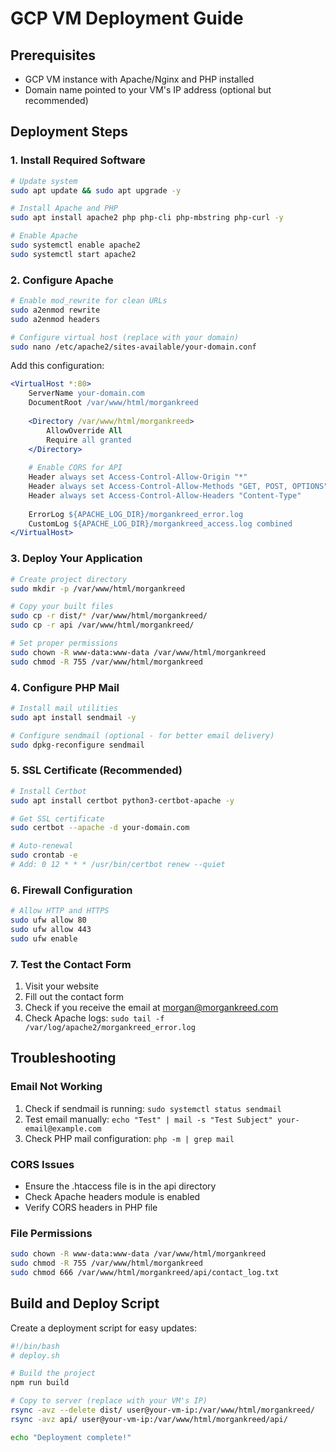 # GCP VM Deployment Guide

## Prerequisites
- GCP VM instance with Apache/Nginx and PHP installed
- Domain name pointed to your VM's IP address (optional but recommended)

## Deployment Steps

### 1. Install Required Software
```bash
# Update system
sudo apt update && sudo apt upgrade -y

# Install Apache and PHP
sudo apt install apache2 php php-cli php-mbstring php-curl -y

# Enable Apache
sudo systemctl enable apache2
sudo systemctl start apache2
```

### 2. Configure Apache
```bash
# Enable mod_rewrite for clean URLs
sudo a2enmod rewrite
sudo a2enmod headers

# Configure virtual host (replace with your domain)
sudo nano /etc/apache2/sites-available/your-domain.conf
```

Add this configuration:
```apache
<VirtualHost *:80>
    ServerName your-domain.com
    DocumentRoot /var/www/html/morgankreed
    
    <Directory /var/www/html/morgankreed>
        AllowOverride All
        Require all granted
    </Directory>
    
    # Enable CORS for API
    Header always set Access-Control-Allow-Origin "*"
    Header always set Access-Control-Allow-Methods "GET, POST, OPTIONS"
    Header always set Access-Control-Allow-Headers "Content-Type"
    
    ErrorLog ${APACHE_LOG_DIR}/morgankreed_error.log
    CustomLog ${APACHE_LOG_DIR}/morgankreed_access.log combined
</VirtualHost>
```

### 3. Deploy Your Application
```bash
# Create project directory
sudo mkdir -p /var/www/html/morgankreed

# Copy your built files
sudo cp -r dist/* /var/www/html/morgankreed/
sudo cp -r api /var/www/html/morgankreed/

# Set proper permissions
sudo chown -R www-data:www-data /var/www/html/morgankreed
sudo chmod -R 755 /var/www/html/morgankreed
```

### 4. Configure PHP Mail
```bash
# Install mail utilities
sudo apt install sendmail -y

# Configure sendmail (optional - for better email delivery)
sudo dpkg-reconfigure sendmail
```

### 5. SSL Certificate (Recommended)
```bash
# Install Certbot
sudo apt install certbot python3-certbot-apache -y

# Get SSL certificate
sudo certbot --apache -d your-domain.com

# Auto-renewal
sudo crontab -e
# Add: 0 12 * * * /usr/bin/certbot renew --quiet
```

### 6. Firewall Configuration
```bash
# Allow HTTP and HTTPS
sudo ufw allow 80
sudo ufw allow 443
sudo ufw enable
```

### 7. Test the Contact Form
1. Visit your website
2. Fill out the contact form
3. Check if you receive the email at morgan@morgankreed.com
4. Check Apache logs: `sudo tail -f /var/log/apache2/morgankreed_error.log`

## Troubleshooting

### Email Not Working
1. Check if sendmail is running: `sudo systemctl status sendmail`
2. Test email manually: `echo "Test" | mail -s "Test Subject" your-email@example.com`
3. Check PHP mail configuration: `php -m | grep mail`

### CORS Issues
- Ensure the .htaccess file is in the api directory
- Check Apache headers module is enabled
- Verify CORS headers in PHP file

### File Permissions
```bash
sudo chown -R www-data:www-data /var/www/html/morgankreed
sudo chmod -R 755 /var/www/html/morgankreed
sudo chmod 666 /var/www/html/morgankreed/api/contact_log.txt
```

## Build and Deploy Script
Create a deployment script for easy updates:
```bash
#!/bin/bash
# deploy.sh

# Build the project
npm run build

# Copy to server (replace with your VM's IP)
rsync -avz --delete dist/ user@your-vm-ip:/var/www/html/morgankreed/
rsync -avz api/ user@your-vm-ip:/var/www/html/morgankreed/api/

echo "Deployment complete!"
```
